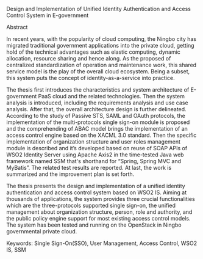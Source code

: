 Design and Implementation of Unified Identity Authentication and Access Control System in E-government

Abstract

In recent years, with the popularity of cloud computing, the Ningbo city has migrated traditional government applications into the private cloud, getting hold of the technical advantages such as elastic computing, dynamic allocation, resource sharing and hence along. As the proposed of centralized standardization of operation and maintenance work, this shared service model is the play of the overall cloud ecosystem. Being a subset, this system puts the concept of identity-as-a-service into practice.

The thesis first introduces the characteristics and system architecture of E-government PaaS cloud and the related technologies. Then the system analysis is introduced, including the requirements analysis and use case analysis. After that, the overall architecture design is further delineated. According to the study of Passive STS, SAML and OAuth protocols, the implementation of the multi-protocols single sign-on module is proposed and the comprehending of ABAC model brings the implementation of an access control engine based on the XACML 3.0 standard. Then the specific implementation of organization structure and user roles management module is described and it’s developed based on reuse of SOAP APIs of WSO2 Identity Server using Apache Axis2 in the time-tested Java web framework named SSM that's shorthand for “Spring, Spring MVC and MyBatis”. The related test results are reported. At last, the work is summarized and the improvement plan is set forth.

The thesis presents the design and implementation of a unified identity authentication and access control system based on WSO2 IS. Aiming at thousands of applications, the system provides three crucial functionalities which are the three-protocols supported single sign-on, the unified management about organization structure, person, role and authority, and the public policy engine support for most existing access control models. The system has been tested and running on the OpenStack in Ningbo governmental private cloud.

Keywords: Single Sign-On(SSO), User Management, Access Control, WSO2 IS, SSM